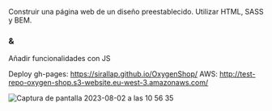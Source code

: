 Construir una página web de un diseño preestablecido. Utilizar HTML, SASS y BEM. 

### &

Añadir funcionalidades con JS

Deploy gh-pages: https://sirallap.github.io/OxygenShop/
AWS: http://test-repo-oxygen-shop.s3-website.eu-west-3.amazonaws.com/

  ![Captura de pantalla 2023-08-02 a las 10 56 35](https://github.com/SirAllap/modulo1/assets/53468881/4cb48513-b48e-4ea2-9fd3-d157592054f7)
